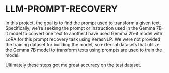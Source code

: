 # LLM-PROMPT-RECOVERY
In this project, the goal is to find the prompt used to transform a given text. Specifically, we're seeking the prompt or instruction used in the Gemma 7B-it model to convert one text to another.I have used Gemma 2b-it model with LoRA for this prompt recovery task using KerasNLP. We were not provided the training dataset for building the model, so external datasets that utilize the Gemma 7B model to transform texts using prompts are used to train the model.

Ultimately these steps got me great accuracy on the test dataset.
